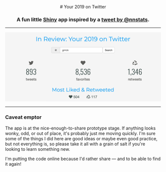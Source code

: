 
<center>
# Your 2019 on Twitter

### A fun little [Shiny] app inspired by a [tweet by &commat;nnstats][nnstats].
</center>

---


<!-- badges: start -->
<!-- badges: end -->

![](www/og-preview.png)

---

### Caveat emptor

The app is at the nice-enough-to-share prototype stage.
If anything looks wonky, odd, or out of place, it's probably just me moving quickly.
I'm sure some of the things I did here are good ideas or maybe even good practice, 
but not everything is, 
so please take it all with a grain of salt if you're looking to learn something new.

I'm putting the code online because I'd rather share — and to be able to find it again!



[shiny]: https://shiny.rstudio.com
[nnstats]: https://twitter.com/nnstats/status/1212177130949357569
